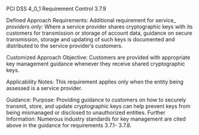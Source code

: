 PCI DSS 4_0_1 Requirement Control 3.7.9

Defined Approach Requirements:
Additional requirement for service_ _providers only:_ Where a service provider shares cryptographic keys with its customers for transmission or storage of account data, guidance on secure transmission, storage and updating of such keys is documented and distributed to the service provider’s customers.

Customized Approach Objective:
Customers are provided with appropriate key management guidance whenever they receive shared cryptographic keys.

Applicability Notes:
This requirement applies only when the entity being assessed is a service provider.

Guidance:
Purpose: Providing guidance to customers on how to securely transmit, store, and update cryptographic keys can help prevent keys from being mismanaged or disclosed to unauthorized entities. Further Information: Numerous industry standards for key management are cited above in the guidance for requirements 3.7.1- 3.7.8.
